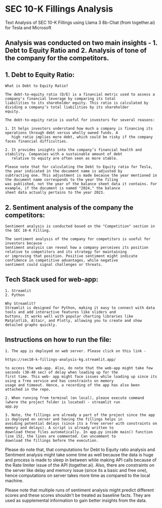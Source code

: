 # SEC 10-K Fillings Analysis
Text Analysis of SEC 10-K Fillings using Llama 3 8b-Chat (from together.ai) for Tesla and Microsoft

## Analysis was conducted on two main insights - 1. Debt to Equity Ratio and 2. Analysis of tone of the company for the competitors.

## 1. Debt to Equity Ratio:
    What is Debt to Equity Ratio?

    The debt-to-equity ratio (D/E) is a financial metric used to assess a company's financial leverage by comparing its total    
    liabilities to its shareholder equity. This ratio is calculated by dividing a company’s total liabilities by its shareholder 
    equity. 
    
    The debt-to-equity ratio is useful for investors for several reasons:

    1. It helps investors understand how much a company is financing its operations through debt versus wholly owned funds. A   
       high ratio implies more debt, which could be risky if the company faces financial difficulties.
    
    2. It provides insights into the company’s financial health and stability. Companies with a sustainable amount of debt 
       relative to equity are often seen as more stable.

    Please note that for calculating the Debt to Equity ratio for Tesla, the year indicated in the document name is adjusted by 
    subtracting one. This adjustment is made because the year mentioned in the document name corresponds to the year the filing 
    was published, not the year of the balance sheet data it contains. For example, if the document is named "2024," the balance 
    sheet data actually pertains to the year 2023.  


## 2. Sentiment analysis of the company the competitors:
    
    Sentiment analysis is conducted based on the "Competition" section in the SEC 10-K Filling. 

    The sentiment analysis of the company for competitors is useful for investors because - 
    Sentiment analysis can reveal how a company perceives its position relative to competitors and its strategy for maintaining 
    or improving that position. Positive sentiment might indicate confidence in competitive advantages, while negative 
    sentiment could signal challenges or threats.

## Tech Stack used for web-app:
    1. Streamlit
    2. Python

    Why Streamlit?
    Streamlit is designed for Python, making it easy to connect with data tools and add interactive features like sliders and 
    buttons. It works well with popular charting libraries like Matplotlib, Altair, and Plotly, allowing you to create and show 
    detailed graphs quickly. 

## Instructions on how to run the file:
    1. The app is deployed on web server. Please click on this link -

    https://sec10-k-fillings-analysis-kg.streamlit.app/ 
    
    to access the web-app. Also, do note that the web-app might take few seconds (30-40 sec) of delay when loading up for the 
    first time. This web- app might face issues while loading up since its using a free service and has constraints on memory
    usage and timeout. Hence, a recording of the app has also been attached in the repo. 

    2. When running from terminal (on local), please execute command (where the project folder is located) - streamlit run 
    app.py

    3. Note, the fillings are already a part of the project since the app is deployed on server and having the fillings helps in 
    avoiding potential delays (since its a free server with constraints on memory and delays). A script is already written to 
    download these files automatically. In app.py inside main() function line 152, the lines are commented. Can uncomment to 
    download the fillings before the execution.


Please do note that, that computations for Debt to Equity ratio analysis and Sentiment analysis might take some time as 
well because the data is huge and process is made to sleep in between while making API calls because of the Rate limiter issue of the API (together.ai). Also, there are constraints on the server like delay and memory issue (since its a basic and free one), hence computations on server takes more time as compared to the local machine.

Please note that multiple runs of sentiment analysis might predict different scores and these scores shouldn't be treated as baseline facts. They are used as supplemental information to gain better insights from the data.






